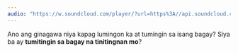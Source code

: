 ```yaml
---
audio: "https://w.soundcloud.com/player/?url=https%3A//api.soundcloud.com/tracks/1406306509%3Fsecret_token%3Ds-H881fful3oB&color=%23ff5500&auto_play=true&hide_related=false&show_comments=true&show_user=true&show_reposts=false&show_teaser=true&visual=true"
---
```


Ano ang ginagawa niya kapag lumingon ka at tumingin sa isang bagay? Siya ba ay <strong>tumitingin sa bagay na tinitingnan mo</strong>?